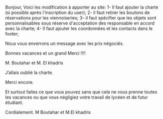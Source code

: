 Bonjour,
Voici les modification à apporter au site:
1- Il faut ajouter la charte (si possible après l'inscription du user);
2- il faut retirer les boutons de réservations pour les viennoiseries;
3- il faut spécifier que les objets sont personnalisables sous réserve d'acceptation des responsable en accord avec la charte;
4- Il faut ajouter les coordonnées et les contacts dans le footer;

Nous vous enverrons un message avec les prix négociés.

Bonnes vacances et un grand Merci !!!!

M. Boutahar et M. El khadris    

J’allais oublié la charte.

Merci encore.

Et surtout faites ce que vous pouvez sans que cela ne vous prenne toutes les vacances ou que vous négligiez votre travail de lycéen et de futur étudiant.

Cordialement.
 M Boutahar et M.El khadris